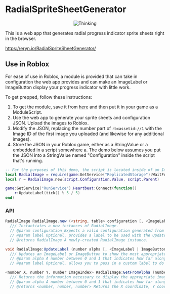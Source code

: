 # RadialSpriteSheetGenerator

<p align="center">
  <img src="https://thumbs.gfycat.com/WindingAppropriateCollardlizard-size_restricted.gif" alt="Thinking">
</p>

This is a web app that generates radial progress indicator sprite sheets right in the browser.

<https://eryn.io/RadialSpriteSheetGenerator/>

## Use in Roblox
For ease of use in Roblox, a module is provided that can take in configuration the web app provides and can make an ImageLabel or ImageButton display your progress indicator with little work.

To get prepped, follow these instructions:

1. To get the module, save it from [here](https://raw.githubusercontent.com/evaera/RadialSpriteSheetGenerator/master/roblox/RadialImage.lua) and then put it in your game as a ModuleScript.
2. Use the web app to generate your sprite sheets and configuration JSON. Upload the images to Roblox.
3. Modify the JSON, replacing the number part of `rbxassetid://1` with the Image ID of the first image you uploaded (and likewise for any additional images).
4. Store the JSON in your Roblox game, either as a StringValue or a embedded in a script somewhere
  a. The demo below assumes you put the JSON into a StringValue named "Configuration" inside the script that's running.

```lua
-- For the purposes of this demo, the script is located inside of an ImageLabel.
local RadialImage = require(game:GetService("ReplicatedStorage"):WaitForChild("RadialImage"))
local r = RadialImage.new(script.Configuration.Value, script.Parent)

game:GetService("RunService").Heartbeat:Connect(function()
	r:UpdateLabel(tick() % 5 / 5)
end)
```

### API

```cs
RadialImage RadialImage.new (<string, table> configuration [, <ImageLabel | ImageButton> label])
  /// Instantiates a new instances of RadialImage.
  // @param configuration Expects a valid configuration generated from the web app, in either JSON or table form.
  // @param label Optional, provides a label to be used with the UpdateLabel method. If this is omitted, you must pass it as the second argument to UpdateLabel.
  // @returns RadialImage A newly-created RadialImage instance.
```

```cs
void RadialImage:UpdateLabel (number alpha [, <ImageLabel | ImageButton> label])
  /// Updates an ImageLabel or ImageButton to show the most appropriate frame based on the current progress.
  // @param alpha A number between 0 and 1 that indicates how far along the progress is. The label will then display the most appropriate image based on the number of available images in the sprite sheet.
  // @param label Optional, allows you to pass in a custom label to do the update operation on. Required if `label` is omitted from the instantiation.
```

```cs
<number X, number Y, number ImageIndex> RadialImage:GetFromAlpha (number alpha)
  /// Returns the information necessary to display the appropriate image from the sprite sheet.
  // @param alpha A number between 0 and 1 that indicates how far along the progress is. Information for the most appropriate frame will be returned based on the number of available images in the sprite sheet.
  // @returns <number, number, number> Returns the X coordinate, Y coordinate, and the Image number for which to display based on the given alpha.
```